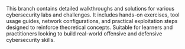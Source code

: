 This branch contains detailed walkthroughs and solutions for various cybersecurity labs and challenges. It includes hands-on exercises, tool usage guides, network configurations, and practical exploitation steps designed to reinforce theoretical concepts. Suitable for learners and practitioners looking to build real-world offensive and defensive cybersecurity skills.


